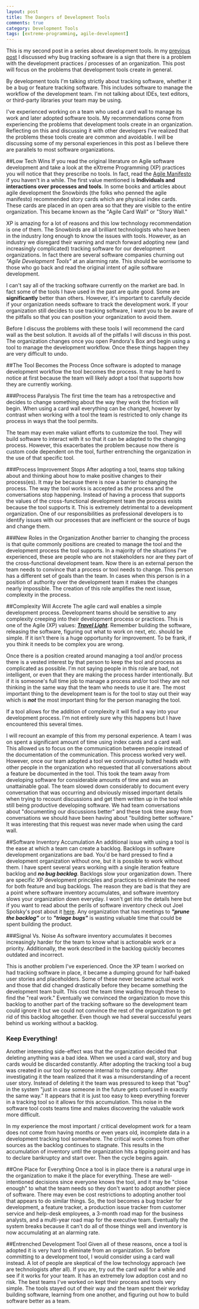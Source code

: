 ```yaml
---
layout: post
title: The Dangers of Development Tools
comments: true
category: Development Tools
tags: [extreme-programming, agile-development]
---
```

This is my second post in a series about development tools. In my  [previous post](/2015/01/17/a-better-bug-tracker.html "A Better Bug Tracker") I discussed why bug tracking software is a sign that there is a problem with the development practices / processes of an organization. This post will focus on the problems that development tools create in general.

By development tools I'm talking strictly about tracking software, whether it be a bug or feature tracking software. This includes software to manage the workflow of the development team. I'm not talking about IDEs, text editors, or third-party libraries your team may be using.  

I've experienced working on a team who used a card wall to manage its work and later adopted software tools. My recommendations come from experiencing the problems that development tools create in an organization. Reflecting on this and discussing it with other developers I've realized that the problems these tools create are common and avoidable. I will be discussing some of my personal experiences in this post as I believe there are parallels to most software organizations.
<!--more-->  

##Low Tech Wins 
If you read the original literature on Agile software development and take a look at the eXtreme Programming (XP) practices you will notice that they prescribe no tools. In fact, read the [Agile Manifesto](http://www.agilemanifesto.org/ "Agile Manifesto") if you haven't in a while. The first value mentioned is **Individuals and interactions over processes and tools**.  In some books and articles about agile development the Snowbirds (the folks who penned the agile manifesto) recommended story cards which are physical index cards. These cards are placed in an open area so that they are visible to the entire organization. This became known as the "Agile Card Wall" or "Story Wall." 

XP is amazing for a lot of reasons and this low technology recommendation is one of them. The Snowbirds are all brilliant technologists who have been in the industry long enough to know the issues with tools. However, as an industry we disregard their warning and march forward adopting new (and increasingly complicated) tracking software for our development organizations. In fact there are several software companies churning out *"Agile Development Tools"* at an alarming rate. This should be worrisome to those who go back and read the original intent of agile software development.

I can't say all of the tracking software currently on the market are bad. In fact some of the tools I have used in the past are quite good. Some are **significantly** better than others. However, it's important to carefully decide if your organization needs software to track the development work. If your organization still decides to use tracking software, I want you to be aware of the pitfalls so that you can position your organization to avoid them.

Before I discuss the problems with these tools I will recommend the card wall as the best solution. It avoids all of the pitfalls I will discuss in this post. The organization changes once you open Pandora's Box and begin using a tool to manage the development workflow. Once these things happen they are very difficult to undo. 
 
##The Tool Becomes the Process
Once software is adopted to manage development workflow the tool becomes the process. It may be hard to notice at first because the team will likely adopt a tool that supports how they are currently working.  

###Process Paralysis
The first time the team has a retrospective and decides to change something about the way they work the friction will begin. When using a card wall everything can be changed, however by contrast when working with a tool the team is restricted to only change its process in ways that the tool permits. 

The team may even make valiant efforts to customize the tool. They will build software to interact with it so that it can be adapted to the changing process. However, this exacerbates the problem because now there is custom code dependent on the tool, further entrenching the organization in the use of that specific tool.

###Process Improvement Stops
After adopting a tool, teams stop talking about and thinking about how to make positive changes to their process(es). It may be because there is now a barrier to changing the process. The way the tool works is accepted as *the* process and the conversations stop happening. Instead of having a process that supports the values of the cross-functional development team the process exists because the tool supports it. This is extremely detrimental to a development organization. One of our responsibilities as professional developers is to identify issues with our processes that are inefficient or the source of bugs and change them.

###New Roles in the Organization
Another barrier to changing the process is that quite commonly positions are created to manage the tool and the development process the tool supports. In a majority of the situations I've experienced, these are people who are not stakeholders nor are they part of the cross-functional development team. Now there is an external person the team needs to convince that a process or tool needs to change. This person has a different set of goals than the team. In cases when this person is in a position of authority over the development team it makes the changes nearly impossible. The creation of this role amplifies the next issue, complexity in the process.

##Complexity Will Accrete
The agile card wall enables a simple development process. Development teams should be sensitive to any complexity creeping into their development process or practices. This is one of the Agile (XP) values: [_**Travel Light**_](http://c2.com/cgi/wiki?TravelLight "XP Travel Light"). Remember building the software, releasing the software, figuring out what to work on next, etc. should be simple. If it isn't there is a huge opportunity for improvement. To be frank, if you think it needs to be complex you are wrong.

Once there is a position created around managing a tool and/or process there is a vested interest by that person to keep the tool and process as complicated as possible. I'm not saying people in this role are bad, not intelligent, or even that they are making the process harder intentionally. But if it is someone's full time job to manage a process and/or tool they are not thinking in the same way that the team who needs to use it are. The most important thing to the development team is for the tool to stay out their way which is **_not_** the most important thing for the person managing the tool.

If a tool allows for the addition of complexity it will find a way into your development process. I'm not entirely sure why this happens but I have encountered this several times. 

I will recount an example of this from my personal experience. A team I was on spent a significant amount of time using index cards and a card wall. This allowed us to focus on the communication between people instead of the documentation of the communication. This process worked very well. However, once our team adopted a tool we continuously butted heads with other people in the organization who requested that all conversations about a feature be documented in the tool. This took the team away from developing software for considerable amounts of time and was an unattainable goal. The team slowed down considerably to document every conversation that was occurring and obviously missed important details when trying to recount discussions and get them written up in the tool while still being productive developing software. We had team conversations about "documenting our discussions better" and these took time away from conversations we should have been having about "building better software." It was interesting that this request was never made when using the card wall.

##Software Inventory Accumulation
An additional issue with using a tool is the ease at which a team can create a backlog. Backlogs in software development organizations are bad. You'd be hard pressed to find a development organization without one, but it is possible to work without them. I have spent several years working with a single iteration feature backlog and __*no bug backlog*__. Backlogs slow your organization down. There are specific XP development principles and practices to eliminate the need for both feature and bug backlogs. The reason they are bad is that they are a point where software inventory accumulates, and software inventory slows your organization down everyday. I won't get into the details here but if you want to read about the perils of software inventory check out Joel Spolsky's post about it [here](http://www.joelonsoftware.com/items/2012/07/09.html). Any organization that has meetings to *__"prune the backlog"__* or to *__"triage bugs"__* is wasting valuable time that could be spent building the product.

###Signal Vs. Noise
As software inventory accumulates it becomes increasingly harder for the team to know what is actionable work or a priority. Additionally, the work described in the backlog quickly becomes outdated and incorrect.

This is another problem I've experienced. Once the XP team I worked on had tracking software in place, it became a dumping ground for half-baked user stories and placeholders.  Some of these never became actual work and those that did changed drastically before they became something the development team built. This cost the team time wading through these to find the "real work." Eventually we convinced the organization to move this backlog to another part of the tracking software so the development team could ignore it but we could not convince the rest of the organization to get rid of this backlog altogether. Even though we had several successful years behind us working without a backlog.  

### Keep Everything!
Another interesting side-effect was that the organization decided that deleting anything was a bad idea. When we used a card wall, story and bug cards would be discarded constantly. After adopting the tracking tool a bug was created in our tool by someone internal to the company. After investigating it the team realized that it was a misunderstanding of a recent user story. Instead of deleting it the team was pressured to keep that "bug" in the system "just in case someone in the future gets confused in exactly the same way." It appears that it is just too easy to keep everything forever in a tracking tool so it allows for this accumulation. This noise in the software tool costs teams time and makes discovering the valuable work more difficult. 

In my experience the most important / critical development work for a team does not come from having months or even years old, incomplete data in a development tracking tool somewhere. The critical work comes from other sources as the backlog continues to stagnate. This results in the accumulation of inventory until the organization hits a tipping point and has to declare bankruptcy and start over. Then the cycle begins again.

##One Place for Everything
Once a tool is in place there is a natural urge in the organization to make it the place for everything. These are well-intentioned decisions since everyone knows the tool, and it may be "close enough" to what the team needs so they don't want to adopt another piece of software. There may even be cost restrictions to adopting another tool that appears to do similar things. So, the tool becomes a bug tracker for development, a feature tracker, a production issue tracker from customer service and help-desk employees, a 3-month road map for the business analysts, and a multi-year road map for the executive team. Eventually the system breaks because it can't do all of those things well and inventory is now accumulating at an alarming rate.

##Entrenched Development Tool
Given all of these reasons, once a tool is adopted it is very hard to eliminate from an organization. So before committing to a development tool, I would consider using a card wall instead. A lot of people are skeptical of the low technology approach (we are technologists after all). If you are, try out the card wall for a while and see if it works for your team. It has an extremely low adoption cost and no risk. The best teams I've worked on kept their process and tools very simple. The tools stayed out of their way and the team spent their workday building software, learning from one another, and figuring out how to build software better as a team.
